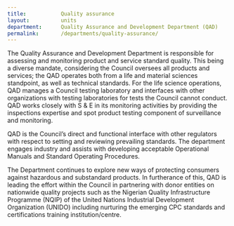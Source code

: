 ```yaml
---
title:           Quality assurance
layout:          units
department:      Quality Assurance and Development Department (QAD)
permalink:       /departments/quality-assurance/
---
```

The Quality Assurance and Development Department is responsible for assessing and monitoring product and service standard quality. This being a diverse mandate, considering the Council oversees all products and services; the QAD operates both from a life and material sciences standpoint, as well as technical standards. For the life science operations, QAD manages a Council testing laboratory and interfaces with other organizations with testing laboratories for tests the Council cannot conduct. QAD works closely with S &amp; E in its monitoring activities by providing the inspections expertise and spot product testing component of surveillance and monitoring.

QAD is the Council’s direct and functional interface with other regulators with respect to setting and reviewing prevailing standards. The department engages industry and assists with developing acceptable Operational Manuals and Standard Operating Procedures.

The Department continues to explore new ways of protecting consumers against hazardous and substandard products. In furtherance of this, QAD is leading the effort within the Council in partnering with donor entities on nationwide quality projects such as the Nigerian Quality Infrastructure Programme (NQIP) of the United Nations Industrial Development Organization (UNIDO) including nurturing the emerging CPC standards and certifications training institution/centre.